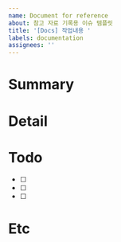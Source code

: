 ```yaml
---
name: Document for reference
about: 참고 자료 기록용 이슈 템플릿
title: '[Docs] 작업내용 '
labels: documentation
assignees: ''
---
```


# Summary

# Detail

# Todo

- [ ]
- [ ]
- [ ]

# Etc